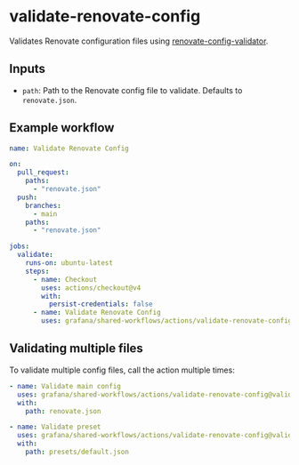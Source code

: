 # validate-renovate-config

Validates Renovate configuration files using [renovate-config-validator](https://docs.renovatebot.com/config-validation/).

## Inputs

- `path`: Path to the Renovate config file to validate. Defaults to `renovate.json`.

## Example workflow

```yaml
name: Validate Renovate Config

on:
  pull_request:
    paths:
      - "renovate.json"
  push:
    branches:
      - main
    paths:
      - "renovate.json"

jobs:
  validate:
    runs-on: ubuntu-latest
    steps:
      - name: Checkout
        uses: actions/checkout@v4
        with:
          persist-credentials: false
      - name: Validate Renovate Config
        uses: grafana/shared-workflows/actions/validate-renovate-config@validate-renovate-config/v0.1.0
```

## Validating multiple files

To validate multiple config files, call the action multiple times:

```yaml
- name: Validate main config
  uses: grafana/shared-workflows/actions/validate-renovate-config@validate-renovate-config/v0.1.0
  with:
    path: renovate.json

- name: Validate preset
  uses: grafana/shared-workflows/actions/validate-renovate-config@validate-renovate-config/v0.1.0
  with:
    path: presets/default.json
```
